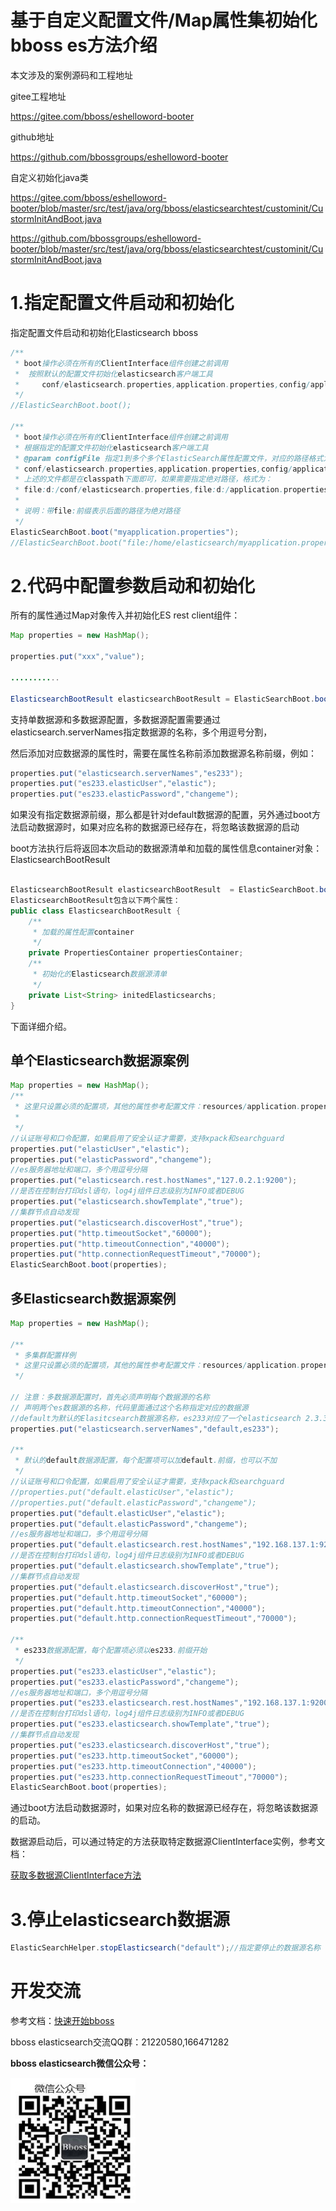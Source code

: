 # 基于自定义配置文件/Map属性集初始化bboss es方法介绍

本文涉及的案例源码和工程地址

gitee工程地址

https://gitee.com/bboss/eshelloword-booter

github地址

https://github.com/bbossgroups/eshelloword-booter

自定义初始化java类

https://gitee.com/bboss/eshelloword-booter/blob/master/src/test/java/org/bboss/elasticsearchtest/custominit/CustormInitAndBoot.java

https://github.com/bbossgroups/eshelloword-booter/blob/master/src/test/java/org/bboss/elasticsearchtest/custominit/CustormInitAndBoot.java

# 1.指定配置文件启动和初始化

指定配置文件启动和初始化Elasticsearch bboss

```java
/**
 * boot操作必须在所有的ClientInterface组件创建之前调用
 *  按照默认的配置文件初始化elasticsearch客户端工具
 *     conf/elasticsearch.properties,application.properties,config/application.properties
 */
//ElasticSearchBoot.boot();

/**
 * boot操作必须在所有的ClientInterface组件创建之前调用
 * 根据指定的配置文件初始化elasticsearch客户端工具
 * @param configFile 指定1到多个多个ElasticSearch属性配置文件，对应的路径格式为（多个用逗号分隔），例如：
 * conf/elasticsearch.properties,application.properties,config/application.properties
 * 上述的文件都是在classpath下面即可，如果需要指定绝对路径，格式为：
 * file:d:/conf/elasticsearch.properties,file:d:/application.properties,config/application.properties
 *
 * 说明：带file:前缀表示后面的路径为绝对路径
 */
ElasticSearchBoot.boot("myapplication.properties");
//ElasticSearchBoot.boot("file:/home/elasticsearch/myapplication.properties");
```

# 2.代码中配置参数启动和初始化

所有的属性通过Map对象传入并初始化ES rest client组件：

```java
Map properties = new HashMap();

properties.put("xxx","value");

...........

ElasticsearchBootResult elasticsearchBootResult = ElasticSearchBoot.boot(properties);
```

支持单数据源和多数据源配置，多数据源配置需要通过elasticsearch.serverNames指定数据源的名称，多个用逗号分割，

然后添加对应数据源的属性时，需要在属性名称前添加数据源名称前缀，例如：
```java
properties.put("elasticsearch.serverNames","es233");
properties.put("es233.elasticUser","elastic");
properties.put("es233.elasticPassword","changeme");
```
如果没有指定数据源前缀，那么都是针对default数据源的配置，另外通过boot方法启动数据源时，如果对应名称的数据源已经存在，将忽略该数据源的启动

boot方法执行后将返回本次启动的数据源清单和加载的属性信息container对象：ElasticsearchBootResult
```java

ElasticsearchBootResult elasticsearchBootResult  = ElasticSearchBoot.boot(properties);
ElasticsearchBootResult包含以下两个属性：
public class ElasticsearchBootResult {
	/**
	 * 加载的属性配置container
	 */	
	private PropertiesContainer propertiesContainer;
	/**
	 * 初始化的Elasticsearch数据源清单
	 */
	private List<String> initedElasticsearchs;
}
```
下面详细介绍。

## 单个Elasticsearch数据源案例

```java
Map properties = new HashMap();
/**
 * 这里只设置必须的配置项，其他的属性参考配置文件：resources/application.properties
 *
 */
//认证账号和口令配置，如果启用了安全认证才需要，支持xpack和searchguard
properties.put("elasticUser","elastic");
properties.put("elasticPassword","changeme");
//es服务器地址和端口，多个用逗号分隔
properties.put("elasticsearch.rest.hostNames","127.0.2.1:9200");
//是否在控制台打印dsl语句，log4j组件日志级别为INFO或者DEBUG
properties.put("elasticsearch.showTemplate","true");
//集群节点自动发现
properties.put("elasticsearch.discoverHost","true");
properties.put("http.timeoutSocket","60000");
properties.put("http.timeoutConnection","40000");
properties.put("http.connectionRequestTimeout","70000");
ElasticSearchBoot.boot(properties);
```

## 多Elasticsearch数据源案例

```java
Map properties = new HashMap();

/**
 * 多集群配置样例
 * 这里只设置必须的配置项，其他的属性参考配置文件：resources/application.properties.multicluster
 */

// 注意：多数据源配置时，首先必须声明每个数据源的名称
// 声明两个es数据源的名称，代码里面通过这个名称指定对应的数据源
//default为默认的Elasitcsearch数据源名称，es233对应了一个elasticsearch 2.3.3的Elasitcsearch集群数据源
properties.put("elasticsearch.serverNames","default,es233");

/**
 * 默认的default数据源配置，每个配置项可以加default.前缀，也可以不加
 */
//认证账号和口令配置，如果启用了安全认证才需要，支持xpack和searchguard
//properties.put("default.elasticUser","elastic");
//properties.put("default.elasticPassword","changeme");
properties.put("default.elasticUser","elastic");
properties.put("default.elasticPassword","changeme");
//es服务器地址和端口，多个用逗号分隔
properties.put("default.elasticsearch.rest.hostNames","192.168.137.1:9200");
//是否在控制台打印dsl语句，log4j组件日志级别为INFO或者DEBUG
properties.put("default.elasticsearch.showTemplate","true");
//集群节点自动发现
properties.put("default.elasticsearch.discoverHost","true");
properties.put("default.http.timeoutSocket","60000");
properties.put("default.http.timeoutConnection","40000");
properties.put("default.http.connectionRequestTimeout","70000");

/**
 * es233数据源配置，每个配置项必须以es233.前缀开始
 */
properties.put("es233.elasticUser","elastic");
properties.put("es233.elasticPassword","changeme");
//es服务器地址和端口，多个用逗号分隔
properties.put("es233.elasticsearch.rest.hostNames","192.168.137.1:9200");
//是否在控制台打印dsl语句，log4j组件日志级别为INFO或者DEBUG
properties.put("es233.elasticsearch.showTemplate","true");
//集群节点自动发现
properties.put("es233.elasticsearch.discoverHost","true");
properties.put("es233.http.timeoutSocket","60000");
properties.put("es233.http.timeoutConnection","40000");
properties.put("es233.http.connectionRequestTimeout","70000");
ElasticSearchBoot.boot(properties);
```
通过boot方法启动数据源时，如果对应名称的数据源已经存在，将忽略该数据源的启动。

数据源启动后，可以通过特定的方法获取特定数据源ClientInterface实例，参考文档：

[获取多数据源ClientInterface方法](https://esdoc.bbossgroups.com/#/development?id=_521-%e6%99%ae%e9%80%9amaven%e9%a1%b9%e7%9b%ae%e5%a4%9aes%e9%9b%86%e7%be%a4%e6%95%b0%e6%8d%ae%e6%ba%90%e5%ae%a2%e6%88%b7%e7%ab%af%e7%bb%84%e4%bb%b6%e5%ae%9a%e4%b9%89%e6%96%b9%e6%b3%95)


# 3.停止elasticsearch数据源

```java
ElasticSearchHelper.stopElasticsearch("default");//指定要停止的数据源名称
```

# 开发交流

参考文档：[快速开始bboss](https://esdoc.bbossgroups.com/#/quickstart)

bboss elasticsearch交流QQ群：21220580,166471282

**bboss elasticsearch微信公众号：**

<img src="images/qrcode.jpg"  height="200" width="200">



